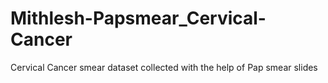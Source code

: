 # Mithlesh-Papsmear_Cervical-Cancer
Cervical Cancer smear dataset collected with the help of Pap smear slides 
